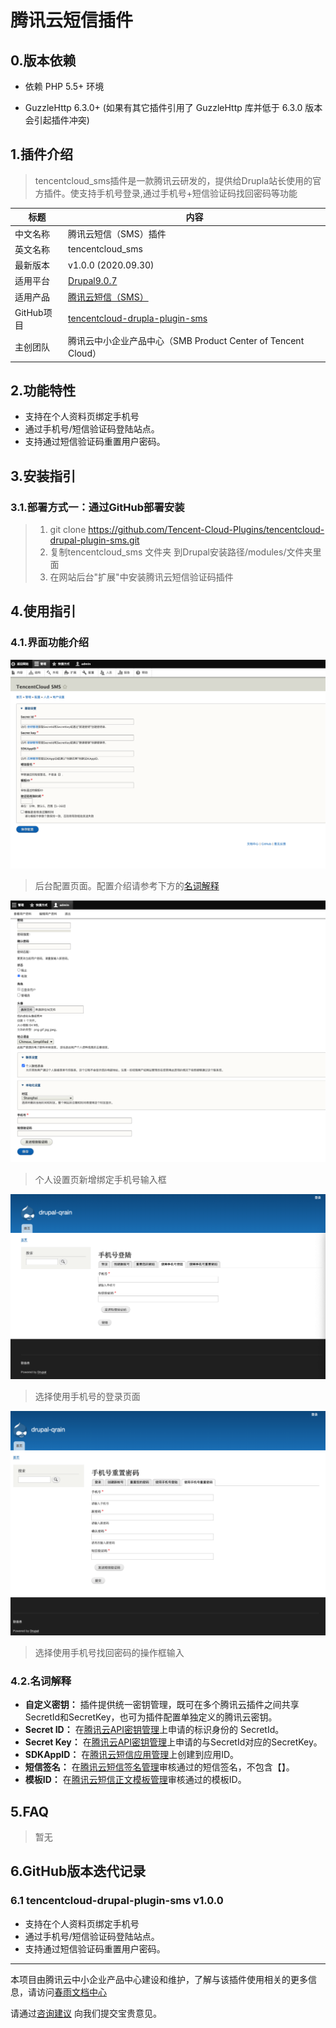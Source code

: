 # 腾讯云短信插件

## 0.版本依赖

- 依赖 PHP 5.5+ 环境

- GuzzleHttp 6.3.0+ (如果有其它插件引用了 GuzzleHttp 库并低于 6.3.0 版本会引起插件冲突)

## 1.插件介绍
> tencentcloud_sms插件是一款腾讯云研发的，提供给Drupla站长使用的官方插件。使支持手机号登录,通过手机号+短信验证码找回密码等功能

| 标题       | 内容                                                         |
| ---------- | ------------------------------------------------------------ |
| 中文名称    | 腾讯云短信（SMS）插件                                         |
| 英文名称    | tencentcloud_sms                                       |
| 最新版本    | v1.0.0 (2020.09.30)                                           |
| 适用平台    | [Drupal9.0.7](https://www.drupal.org/) |
| 适用产品    | [腾讯云短信（SMS）](https://cloud.tencent.com/product/sms)      |
| GitHub项目 | [tencentcloud-drupla-plugin-sms](https://github.com/Tencent-Cloud-Plugins/tencentcloud-drupal-plugin-sms) |
| 主创团队    | 腾讯云中小企业产品中心（SMB Product Center of Tencent Cloud）             |

## 2.功能特性

- 支持在个人资料页绑定手机号
- 通过手机号/短信验证码登陆站点。
- 支持通过短信验证码重置用户密码。

## 3.安装指引

### 3.1.部署方式一：通过GitHub部署安装

> 1. git clone https://github.com/Tencent-Cloud-Plugins/tencentcloud-drupal-plugin-sms.git
> 2. 复制tencentcloud_sms 文件夹 到Drupal安装路径/modules/文件夹里面
> 3. 在网站后台"扩展"中安装腾讯云短信验证码插件

## 4.使用指引

### 4.1.界面功能介绍

![](./images/sms1.png)
> 后台配置页面。配置介绍请参考下方的[名词解释](#_4-2-名词解释)

![](./images/sms2.png)
> 个人设置页新增绑定手机号输入框

![](./images/sms3.png)
> 选择使用手机号的登录页面

![](./images/sms4.png)
> 选择使用手机号找回密码的操作框输入

### 4.2.名词解释
- **自定义密钥：** 插件提供统一密钥管理，既可在多个腾讯云插件之间共享SecretId和SecretKey，也可为插件配置单独定义的腾讯云密钥。
- **Secret ID：** 在[腾讯云API密钥管理](https://console.cloud.tencent.com/cam/capi)上申请的标识身份的 SecretId。
- **Secret Key：** 在[腾讯云API密钥管理](https://console.cloud.tencent.com/cam/capi)上申请的与SecretId对应的SecretKey。
- **SDKAppID：** 在[腾讯云短信应用管理](https://console.cloud.tencent.com/smsv2/app-manage)上创建到应用ID。
- **短信签名：** 在[腾讯云短信签名管理](https://console.cloud.tencent.com/smsv2/csms-sign)审核通过的短信签名，不包含【】。
- **模板ID：** 在[腾讯云短信正文模板管理](https://console.cloud.tencent.com/smsv2/csms-template)审核通过的模板ID。


## 5.FAQ

> 暂无

## 6.GitHub版本迭代记录

### 6.1 tencentcloud-drupal-plugin-sms v1.0.0
- 支持在个人资料页绑定手机号
- 通过手机号/短信验证码登陆站点。
- 支持通过短信验证码重置用户密码。

---

本项目由腾讯云中小企业产品中心建设和维护，了解与该插件使用相关的更多信息，请访问[春雨文档中心](https://openapp.qq.com/docs/Chevereto/cos.html) 

请通过[咨询建议](https://da.do/y0rp) 向我们提交宝贵意见。
